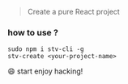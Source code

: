 > Create a pure React project

### how to use ?

`sudo npm i stv-cli -g`<br>
`stv-create <your-project-name>`

😄 start enjoy hacking!